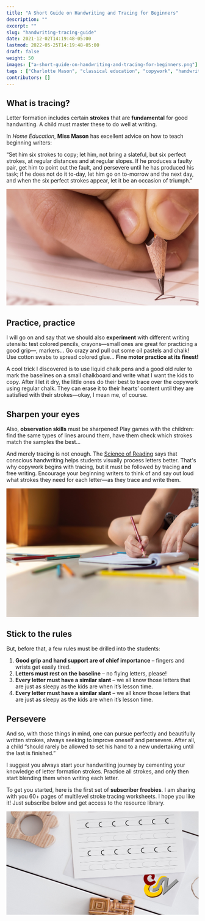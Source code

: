 ```yaml
---
title: "A Short Guide on Handwriting and Tracing for Beginners"
description: ""
excerpt: ""
slug: "handwriting-tracing-guide"
date: 2021-12-02T14:19:48-05:00
lastmod: 2022-05-25T14:19:48-05:00
draft: false
weight: 50
images: ["a-short-guide-on-handwriting-and-tracing-for-beginners.png"]
tags : ["Charlotte Mason", "classical education", "copywork", "handwriting"]
contributors: []
---
```


## What is tracing?

Letter formation includes certain **strokes** that are **fundamental** for good handwriting. A child must master these to do well at writing.

In *Home Education*, **Miss Mason** has excellent advice on how to teach beginning writers:

<p class="hljs">“Set him six strokes to copy; let him, not bring a slateful, but six perfect strokes, at regular distances and at regular slopes. If he produces a faulty pair, get him to point out the fault, and persevere until he has produced his task; if he does not do it to-day, let him go on to-morrow and the next day, and when the six perfect strokes appear, let it be an occasion of triumph.”</p>

![Close-up of a hand while practicing handwriting.](hand_pencil.jpg)

## Practice, practice

I will go on and say that we should also **experiment** with different writing utensils: test colored pencils, crayons⁠—small ones are great for practicing a good grip⁠—, markers… Go crazy and pull out some oil pastels and chalk! Use cotton swabs to spread colored glue… **Fine motor practice at its finest!**

A cool trick I discovered is to use liquid chalk pens and a good old ruler to mark the baselines on a small chalkboard and write what I want the kids to copy. After I let it dry, the little ones do their best to trace over the copywork using regular chalk. They can erase it to their hearts’ content until they are satisfied with their strokes—okay, I mean me, of course.

## Sharpen your eyes

Also, **observation skills** must be sharpened! Play games with the children: find the same types of lines around them, have them check which strokes match the samples the best…

And merely tracing is not enough. The [Science of Reading](#) says that conscious handwriting helps students visually process letters better. That's why copywork begins with tracing, but it must be followed by tracing **and** free writing. Encourage your beginning writers to think of and say out loud what strokes they need for each letter—as they trace and write them.

![Child practicing writing in a notebook while sitting on the floor with multiple colored pencils spread around.](pencils_writing.jpg)

## Stick to the rules

But, before that, a few rules must be drilled into the students:

1. **Good grip and hand support are of chief importance** – fingers and wrists get easily tired.
2. **Letters must rest on the baseline** – no flying letters, please!
3. **Every letter must have a similar slant** – we all know those letters that are just as sleepy as the kids are when it’s lesson time.
4. **Every letter must have a similar slant** – we all know those letters that are just as sleepy as the kids are when it’s lesson time.

## Persevere

And so, with those things in mind, one can pursue perfectly and beautifully written strokes, always seeking to improve oneself and persevere. After all, a child “should rarely be allowed to set his hand to a new undertaking until the last is finished.”

I suggest you always start your handwriting journey by cementing your knowledge of letter formation strokes. Practice all strokes, and only then start blending them when writing each letter.

To get you started, here is the first set of **subscriber freebies**. I am sharing with you 60+ pages of multilevel stroke tracing worksheets. I hope you like it! Just subscribe below and get access to the resource library.

![Constant Copy & Work copywork page on a child's table.](copywork-cover.jpg)
